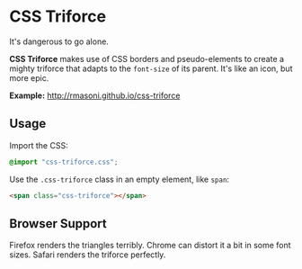 # CSS Triforce

It's dangerous to go alone.

**CSS Triforce** makes use of CSS borders and pseudo-elements to create a mighty triforce that adapts to the `font-size` of its parent. It's like an icon, but more epic.

**Example:** http://rmasoni.github.io/css-triforce

## Usage

Import the CSS:

``` CSS
@import "css-triforce.css";
```

Use the `.css-triforce` class in an empty element, like `span`:

``` HTML
<span class="css-triforce"></span>
```

## Browser Support

Firefox renders the triangles terribly. Chrome can distort it a bit in some font sizes. Safari renders the triforce perfectly.
